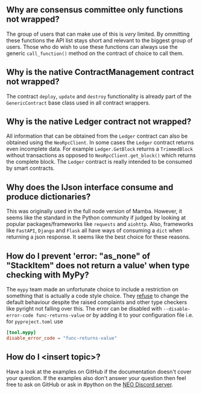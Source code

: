 ## Why are consensus committee only functions not wrapped?
The group of users that can make use of this is _very_ limited. By ommitting these functions the API list stays short and
relevant to the biggest group of users. Those who do wish to use these functions can always use the generic 
`call_function()` method on the contract of choice to call them.

## Why is the native ContractManagement contract not wrapped?
The contract `deploy`, `update` and `destroy` functionality is already part of the `GenericContract` base class used in 
all contract wrappers.

## Why is the native Ledger contract not wrapped?
All information that can be obtained from the `Ledger` contract can also be obtained using the `NeoRpcClient`. In some 
cases the `Ledger` contract returns even incomplete data. For example `Ledger.GetBlock` returns a `TrimmedBlock` without
transactions as opposed to `NeoRpcClient.get_block()` which returns the complete block. The `Ledger` contract is really
intended to be consumed by smart contracts.

## Why does the IJson interface consume and produce dictionaries?
This was originally used in the full node version of Mamba. However, it seems like the standard in the Python community
 if judged by looking at popular packages/frameworks like `requests` and `aiohttp`. Also, frameworks like `FastAPI`, 
 `Django` and `Flask` all have ways of consuming a `dict` when returning a json response. It seems like the best choice 
 for these reasons. 

## How do I prevent 'error: "as_none" of "StackItem" does not return a value' when type checking with MyPy?
The `mypy` team made an unfortunate choice to include a restriction on something that is actually a code style choice.
They [refuse](https://github.com/python/mypy/issues/6549) to change the default behaviour despite the raised complaints 
and other type checkers like pyright not falling over this. The error can be disabled with 
`--disable-error-code func-returns-value` or by adding it to your configuration file i.e. for `pyproject.toml` use 
```toml
[tool.mypy]
disable_error_code = "func-returns-value"
```

## How do I &lt;insert topic&gt;?
Have a look at the examples on GitHub if the documentation doesn't cover your question. If the examples also don't answer
your question then feel free to ask on GitHub or ask in #python on the [NEO Discord server](https://discord.gg/rvZFQ5382k).
